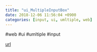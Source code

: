 ```yaml
---
title: "ui_MultipleInputBox"
date: 2018-12-06 11:56:04 +0900
categories: [input, ui, umltiple, web]
---
```


#web #ui #umltiple #input   



[url](http://www.mins01.com/mh/tech/read/1216)